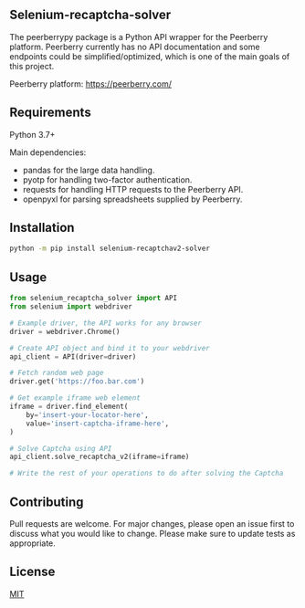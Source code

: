 ## Selenium-recaptcha-solver

The peerberrypy package is a Python API wrapper for the Peerberry platform.
Peerberry currently has no API documentation and some endpoints could be simplified/optimized, which is one of the main goals of this project.

Peerberry platform: https://peerberry.com/

## Requirements 

Python 3.7+

Main dependencies:
  <ul>
    <li>pandas for the large data handling.</li>
    <li>pyotp for handling two-factor authentication.</li>
    <li>requests for handling HTTP requests to the Peerberry API.</li>
    <li>openpyxl for parsing spreadsheets supplied by Peerberry.</li>
  </ul>

## Installation

```bash
python -m pip install selenium-recaptchav2-solver
```

## Usage

```python
from selenium_recaptcha_solver import API
from selenium import webdriver

# Example driver, the API works for any browser
driver = webdriver.Chrome()

# Create API object and bind it to your webdriver
api_client = API(driver=driver)

# Fetch random web page
driver.get('https://foo.bar.com')

# Get example iframe web element
iframe = driver.find_element(
    by='insert-your-locator-here', 
    value='insert-captcha-iframe-here',
)

# Solve Captcha using API
api_client.solve_recaptcha_v2(iframe=iframe)

# Write the rest of your operations to do after solving the Captcha
```

## Contributing
Pull requests are welcome. For major changes, please open an issue first to discuss what you would like to change.
Please make sure to update tests as appropriate.

## License
[MIT](https://choosealicense.com/licenses/mit/)
